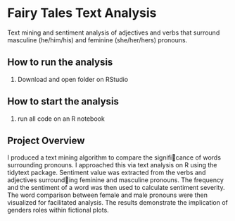 # Fairy Tales Text Analysis
Text mining and sentiment analysis of adjectives and verbs that surround masculine (he/him/his) and feminine (she/her/hers) pronouns.


## How to run the analysis
1. Download and open folder on RStudio

## How to start the analysis
1. run all code on an R notebook

## Project Overview
I produced a text mining algorithm to compare the significance of words surrounding pronouns. I approached this via text analysis on R using the
tidytext package. Sentiment value was extracted from the verbs and adjectives surrounding feminine and masculine pronouns. The frequency and the sentiment of a word was
then used to calculate sentiment severity. The word comparison between female and male pronouns were then visualized for facilitated analysis. The results demonstrate the
implication of genders roles within fictional plots. 
